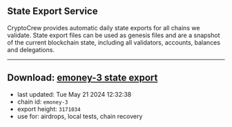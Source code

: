 ## State Export Service
CryptoCrew provides automatic daily state exports for all chains we validate. State export files can be used as genesis files and are a snapshot of the current blockchain state, including all validators, accounts, balances and delegations.

---
**Download: [emoney-3 state export](https://dl-eu2.ccvalidators.com/SERVICE/emoney/emoney-3_export_3171034.json)**
---

- last updated: Tue May 21 2024 12:32:38
- chain id: `emoney-3`
- export height: `3171034`
- use for: airdrops, local tests, chain recovery
